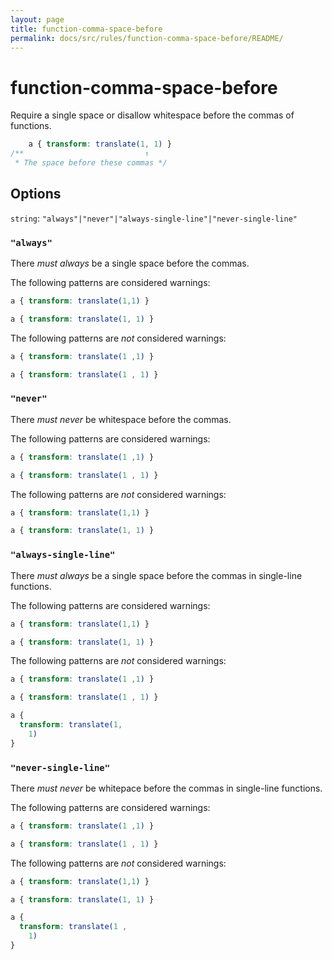 ```yaml
---
layout: page
title: function-comma-space-before
permalink: docs/src/rules/function-comma-space-before/README/
---
```


# function-comma-space-before

Require a single space or disallow whitespace before the commas of functions.

```css
    a { transform: translate(1, 1) }
/**                           ↑
 * The space before these commas */
```

## Options

`string`: `"always"|"never"|"always-single-line"|"never-single-line"`

### `"always"`

There *must always* be a single space before the commas.

The following patterns are considered warnings:

```css
a { transform: translate(1,1) }
```

```css
a { transform: translate(1, 1) }
```

The following patterns are *not* considered warnings:

```css
a { transform: translate(1 ,1) }
```

```css
a { transform: translate(1 , 1) }
```

### `"never"`

There *must never* be whitespace before the commas.

The following patterns are considered warnings:

```css
a { transform: translate(1 ,1) }
```

```css
a { transform: translate(1 , 1) }
```

The following patterns are *not* considered warnings:

```css
a { transform: translate(1,1) }
```

```css
a { transform: translate(1, 1) }
```

### `"always-single-line"`

There *must always* be a single space before the commas in single-line functions.

The following patterns are considered warnings:

```css
a { transform: translate(1,1) }
```

```css
a { transform: translate(1, 1) }
```

The following patterns are *not* considered warnings:

```css
a { transform: translate(1 ,1) }
```

```css
a { transform: translate(1 , 1) }
```

```css
a {
  transform: translate(1,
    1)
}
```

### `"never-single-line"`

There *must never* be whitepace before the commas in single-line functions.

The following patterns are considered warnings:

```css
a { transform: translate(1 ,1) }
```

```css
a { transform: translate(1 , 1) }
```

The following patterns are *not* considered warnings:

```css
a { transform: translate(1,1) }
```

```css
a { transform: translate(1, 1) }
```

```css
a {
  transform: translate(1 ,
    1)
}
```
